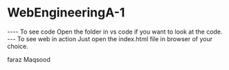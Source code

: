 # WebEngineeringA-1
---- To see code
Open the folder in vs code if you want to look at the code.
--- To see web in action
Just open the index.html file in browser of your choice.

faraz Maqsood
